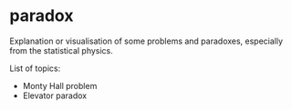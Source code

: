 # paradox
Explanation or visualisation of some problems and paradoxes, especially from the statistical physics.

List of topics:
- Monty Hall problem
- Elevator paradox
